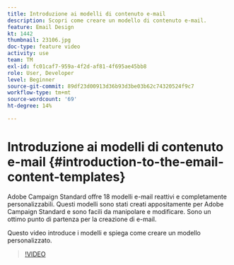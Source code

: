 ```yaml
---
title: Introduzione ai modelli di contenuto e-mail
description: Scopri come creare un modello di contenuto e-mail.
feature: Email Design
kt: 1442
thumbnail: 23106.jpg
doc-type: feature video
activity: use
team: TM
exl-id: fc01caf7-959a-4f2d-af81-4f695ae45bb8
role: User, Developer
level: Beginner
source-git-commit: 89df23d00913d36b93d3be03b62c74320524f9c7
workflow-type: tm+mt
source-wordcount: '69'
ht-degree: 14%

---
```


# Introduzione ai modelli di contenuto e-mail {#introduction-to-the-email-content-templates}

Adobe Campaign Standard offre 18 modelli e-mail reattivi e completamente personalizzabili. Questi modelli sono stati creati appositamente per Adobe Campaign Standard e sono facili da manipolare e modificare. Sono un ottimo punto di partenza per la creazione di e-mail.

Questo video introduce i modelli e spiega come creare un modello personalizzato.

>[!VIDEO](https://video.tv.adobe.com/v/23106?quality=12&learn=on)
